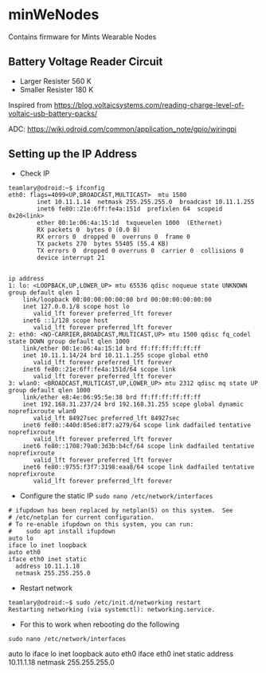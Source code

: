 # minWeNodes
Contains firmware for Mints Wearable Nodes

## Battery Voltage Reader Circuit 

- Larger Resister 560 K 
- Smaller Resister 180 K 

Inspired from https://blog.voltaicsystems.com/reading-charge-level-of-voltaic-usb-battery-packs/

ADC: https://wiki.odroid.com/common/application_note/gpio/wiringpi

## Setting up the IP Address
- Check IP 
```
teamlary@odroid:~$ ifconfig
eth0: flags=4099<UP,BROADCAST,MULTICAST>  mtu 1500
        inet 10.11.1.14  netmask 255.255.255.0  broadcast 10.11.1.255
        inet6 fe80::21e:6ff:fe4a:151d  prefixlen 64  scopeid 0x20<link>
        ether 00:1e:06:4a:15:1d  txqueuelen 1000  (Ethernet)
        RX packets 0  bytes 0 (0.0 B)
        RX errors 0  dropped 0  overruns 0  frame 0
        TX packets 270  bytes 55405 (55.4 KB)
        TX errors 0  dropped 0 overruns 0  carrier 0  collisions 0
        device interrupt 21  
   
```
```
ip address
1: lo: <LOOPBACK,UP,LOWER_UP> mtu 65536 qdisc noqueue state UNKNOWN group default qlen 1
    link/loopback 00:00:00:00:00:00 brd 00:00:00:00:00:00
    inet 127.0.0.1/8 scope host lo
       valid_lft forever preferred_lft forever
    inet6 ::1/128 scope host 
       valid_lft forever preferred_lft forever
2: eth0: <NO-CARRIER,BROADCAST,MULTICAST,UP> mtu 1500 qdisc fq_codel state DOWN group default qlen 1000
    link/ether 00:1e:06:4a:15:1d brd ff:ff:ff:ff:ff:ff
    inet 10.11.1.14/24 brd 10.11.1.255 scope global eth0
       valid_lft forever preferred_lft forever
    inet6 fe80::21e:6ff:fe4a:151d/64 scope link 
       valid_lft forever preferred_lft forever
3: wlan0: <BROADCAST,MULTICAST,UP,LOWER_UP> mtu 2312 qdisc mq state UP group default qlen 1000
    link/ether e8:4e:06:95:5e:38 brd ff:ff:ff:ff:ff:ff
    inet 192.168.31.237/24 brd 192.168.31.255 scope global dynamic noprefixroute wlan0
       valid_lft 84927sec preferred_lft 84927sec
    inet6 fe80::440d:85e6:8f7:a279/64 scope link dadfailed tentative noprefixroute 
       valid_lft forever preferred_lft forever
    inet6 fe80::1708:79a0:3d3b:b4cf/64 scope link dadfailed tentative noprefixroute 
       valid_lft forever preferred_lft forever
    inet6 fe80::9755:f3f7:3198:eaa8/64 scope link dadfailed tentative noprefixroute 
       valid_lft forever preferred_lft forever
 ```
 - Configure the static IP 
``` sudo nano /etc/network/interfaces ```
```
# ifupdown has been replaced by netplan(5) on this system.  See
# /etc/netplan for current configuration.
# To re-enable ifupdown on this system, you can run:
#    sudo apt install ifupdown
auto lo
iface lo inet loopback
auto eth0
iface eth0 inet static
  address 10.11.1.18
  netmask 255.255.255.0
```
- Restart network
```
teamlary@odroid:~$ sudo /etc/init.d/networking restart
Restarting networking (via systemctl): networking.service.
```
- For this to work when rebooting do the following 
```
sudo nano /etc/network/interfaces
```
auto lo
iface lo inet loopback
auto eth0
iface eth0 inet static
  address 10.11.1.18
  netmask 255.255.255.0
```

